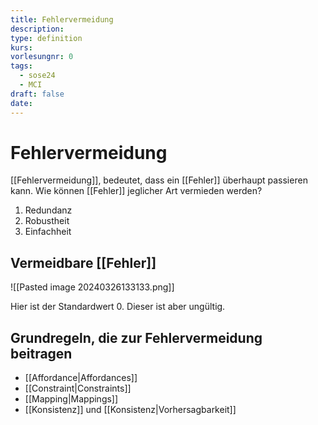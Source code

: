 ```yaml
---
title: Fehlervermeidung
description: 
type: definition
kurs: 
vorlesungnr: 0
tags:
  - sose24
  - MCI
draft: false
date:
---
```


# Fehlervermeidung

[[Fehlervermeidung]], bedeutet, dass ein [[Fehler]] überhaupt passieren kann. Wie können [[Fehler]] jeglicher Art vermieden werden?

1. Redundanz
2. Robustheit
3. Einfachheit

## Vermeidbare [[Fehler]]

![[Pasted image 20240326133133.png]]

Hier ist der Standardwert 0. Dieser ist aber ungültig.

## Grundregeln, die zur Fehlervermeidung beitragen

- [[Affordance|Affordances]]
- [[Constraint|Constraints]]
- [[Mapping|Mappings]]
- [[Konsistenz]] und [[Konsistenz|Vorhersagbarkeit]]